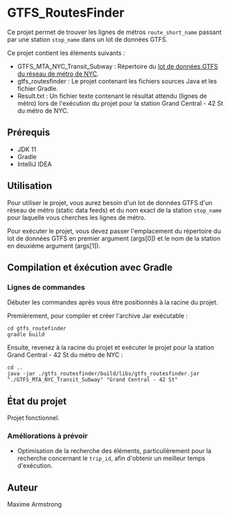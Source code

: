 # GTFS_RoutesFinder

Ce projet permet de trouver les lignes de métros `route_short_name` passant par une station `stop_name` dans un lot de données GTFS.

Ce projet contient les éléments suivants :
  * GTFS_MTA_NYC_Transit_Subway : Répertoire du [lot de données GTFS du réseau de métro de NYC](http://web.mta.info/developers/developer-data-terms.html).
  * gtfs_routesfinder : Le projet contenant les fichiers sources Java et les fichier Gradle.
  * Result.txt : Un fichier texte contenant le résultat attendu (lignes de métro) lors de l'exécution du projet pour la station Grand Central - 42 St du métro de NYC.


## Prérequis

* JDK 11
* Gradle
* IntelliJ IDEA


## Utilisation

Pour utiliser le projet, vous aurez besoin d'un lot de données GTFS d'un réseau de métro (static data feeds) et du nom exact de la station `stop_name` pour laquelle vous cherches les lignes de métro.

Pour exécuter le projet, vous devez passer l'emplacement du répertoire du lot de données GTFS en premier argument (args[0]) et le nom de la station en deuxième argument (args[1]).


## Compilation et éxécution avec Gradle

### Lignes de commandes

Débuter les commandes après vous être positionnés à la racine du projet.

Premièrement, pour compiler et créer l'archive Jar exécutable :
```
cd gtfs_routefinder
gradle build
```

Ensuite, revenez à la racine du projet et exécuter le projet pour la station Grand Central - 42 St du métro de NYC : 
```
cd ..
java -jar ./gtfs_routesfinder/build/libs/gtfs_routesfinder.jar "./GTFS_MTA_NYC_Transit_Subway" "Grand Central - 42 St"
```


## État du projet

Projet fonctionnel.

### Améliorations à prévoir

* Optimisation de la recherche des éléments, particulièrement pour la recherche concernant le `trip_id`, afin d'obtenir un meilleur temps d'exécution. 


## Auteur

Maxime Armstrong

